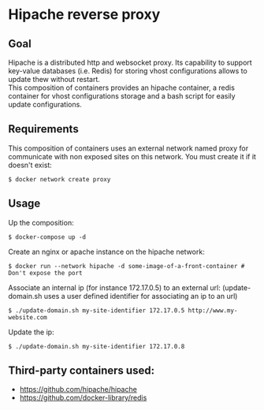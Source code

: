 # Hipache reverse proxy 

## Goal

Hipache is a distributed http and websocket proxy. Its capability to support key-value databases (i.e. Redis) for storing vhost configurations allows to update thew without restart.  
This composition of containers provides an hipache container, a redis container for vhost configurations storage and a bash script for easily update configurations.

## Requirements

This composition of containers uses an external network named proxy for communicate with non exposed sites on this network. You must create it if it doesn't exist:
```
$ docker network create proxy
```

## Usage

Up the composition:
```
$ docker-compose up -d
```

Create an nginx or apache instance on the hipache network:
```
$ docker run --network hipache -d some-image-of-a-front-container # Don't expose the port
```

Associate an internal ip (for instance 172.17.0.5) to an external url:
(update-domain.sh uses a user defined identifier for associating an ip to an url)
```
$ ./update-domain.sh my-site-identifier 172.17.0.5 http://www.my-website.com
```

Update the ip:
```
$ ./update-domain.sh my-site-identifier 172.17.0.8
```

## Third-party containers used:
* https://github.com/hipache/hipache
* https://github.com/docker-library/redis